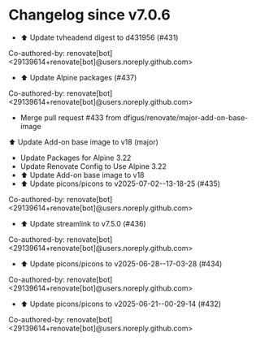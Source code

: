 # Changelog since v7.0.6
- ⬆️ Update tvheadend digest to d431956 (#431)

Co-authored-by: renovate[bot] <29139614+renovate[bot]@users.noreply.github.com> 
- ⬆️ Update Alpine packages (#437)

Co-authored-by: renovate[bot] <29139614+renovate[bot]@users.noreply.github.com> 
- Merge pull request #433 from dfigus/renovate/major-add-on-base-image

⬆️ Update Add-on base image to v18 (major) 
- Update Packages for Alpine 3.22 
- Update Renovate Config to Use Alpine 3.22 
- ⬆️ Update Add-on base image to v18 
- ⬆️ Update picons/picons to v2025-07-02--13-18-25 (#435)

Co-authored-by: renovate[bot] <29139614+renovate[bot]@users.noreply.github.com> 
- ⬆️ Update streamlink to v7.5.0 (#436)

Co-authored-by: renovate[bot] <29139614+renovate[bot]@users.noreply.github.com> 
- ⬆️ Update picons/picons to v2025-06-28--17-03-28 (#434)

Co-authored-by: renovate[bot] <29139614+renovate[bot]@users.noreply.github.com> 
- ⬆️ Update picons/picons to v2025-06-21--00-29-14 (#432)

Co-authored-by: renovate[bot] <29139614+renovate[bot]@users.noreply.github.com> 
